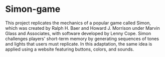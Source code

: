 # Simon-game

This project replicates the mechanics of a popular game called Simon, which was created by Ralph H. Baer and Howard J. Morrison under Marvin Glass and Associates, with software developed by Lenny Cope. Simon challenges players' short-term memory by generating sequences of tones and lights that users must replicate. In this adaptation, the same idea is applied using a website featuring buttons, colors, and sounds.
